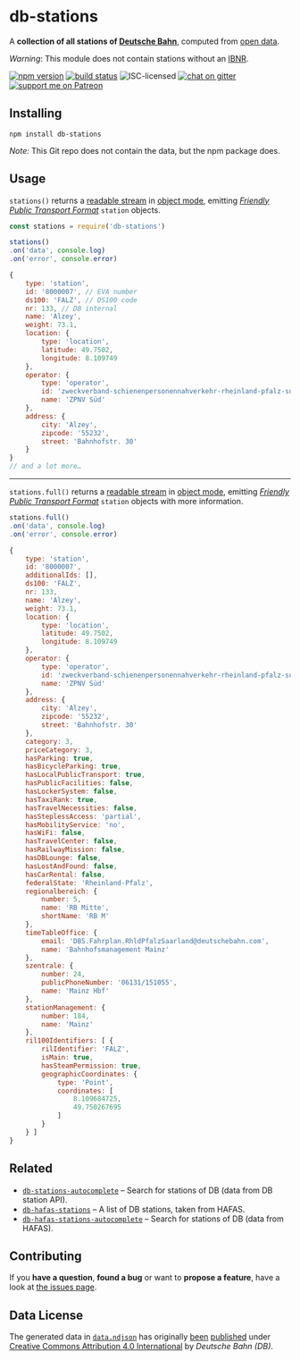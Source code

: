 # db-stations

A **collection of all stations of [Deutsche Bahn](http://db.de/)**, computed from [open data](https://developer.deutschebahn.com/store/apis/info?name=StaDa-Station_Data&version=v2&provider=DBOpenData).

*Warning*: This module does not contain stations without an [IBNR](https://de.wikipedia.org/wiki/Internationale_Bahnhofsnummer).

[![npm version](https://img.shields.io/npm/v/db-stations.svg)](https://www.npmjs.com/package/db-stations)
[![build status](https://img.shields.io/codeship/a827d230-e420-0135-2d6a-3e0434e5c2c3/master.svg)](https://app.codeship.com/projects/268749)
![ISC-licensed](https://img.shields.io/github/license/derhuerst/db-stations.svg)
[![chat on gitter](https://badges.gitter.im/derhuerst.svg)](https://gitter.im/derhuerst)
[![support me on Patreon](https://img.shields.io/badge/support%20me-on%20patreon-fa7664.svg)](https://patreon.com/derhuerst)


## Installing

```shell
npm install db-stations
```

*Note:* This Git repo does not contain the data, but the npm package does.


## Usage

`stations()` returns a [readable stream](https://nodejs.org/api/stream.html#stream_class_stream_readable) in [object mode](https://nodejs.org/api/stream.html#stream_object_mode), emitting [*Friendly Public Transport Format*](https://github.com/public-transport/friendly-public-transport-format) `station` objects.

```js
const stations = require('db-stations')

stations()
.on('data', console.log)
.on('error', console.error)
```

```js
{
	type: 'station',
	id: '8000007', // EVA number
	ds100: 'FALZ', // DS100 code
	nr: 133, // DB internal
	name: 'Alzey',
	weight: 73.1,
	location: {
		type: 'location',
		latitude: 49.7502,
		longitude: 8.109749
	},
	operator: {
		type: 'operator',
		id: 'zweckverband-schienenpersonennahverkehr-rheinland-pfalz-sud',
		name: 'ZPNV Süd'
	},
	address: {
		city: 'Alzey',
		zipcode: '55232',
		street: 'Bahnhofstr. 30'
	}
}
// and a lot more…
```

---

`stations.full()` returns a [readable stream](https://nodejs.org/api/stream.html#stream_class_stream_readable) in [object mode](https://nodejs.org/api/stream.html#stream_object_mode), emitting [*Friendly Public Transport Format*](https://github.com/public-transport/friendly-public-transport-format) `station` objects with more information.

```js
stations.full()
.on('data', console.log)
.on('error', console.error)
```

```js
{
	type: 'station',
	id: '8000007',
	additionalIds: [],
	ds100: 'FALZ',
	nr: 133,
	name: 'Alzey',
	weight: 73.1,
	location: {
		type: 'location',
		latitude: 49.7502,
		longitude: 8.109749
	},
	operator: {
		type: 'operator',
		id: 'zweckverband-schienenpersonennahverkehr-rheinland-pfalz-sud',
		name: 'ZPNV Süd'
	},
	address: {
		city: 'Alzey',
		zipcode: '55232',
		street: 'Bahnhofstr. 30'
	},
	category: 3,
	priceCategory: 3,
	hasParking: true,
	hasBicycleParking: true,
	hasLocalPublicTransport: true,
	hasPublicFacilities: false,
	hasLockerSystem: false,
	hasTaxiRank: true,
	hasTravelNecessities: false,
	hasSteplessAccess: 'partial',
	hasMobilityService: 'no',
	hasWiFi: false,
	hasTravelCenter: false,
	hasRailwayMission: false,
	hasDBLounge: false,
	hasLostAndFound: false,
	hasCarRental: false,
	federalState: 'Rheinland-Pfalz',
	regionalbereich: {
		number: 5,
		name: 'RB Mitte',
		shortName: 'RB M'
	},
	timeTableOffice: {
		email: 'DBS.Fahrplan.RhldPfalzSaarland@deutschebahn.com',
		name: 'Bahnhofsmanagement Mainz'
	},
	szentrale: {
		number: 24,
		publicPhoneNumber: '06131/151055',
		name: 'Mainz Hbf'
	},
	stationManagement: {
		number: 184,
		name: 'Mainz'
	},
	ril100Identifiers: [ {
		rilIdentifier: 'FALZ',
		isMain: true,
		hasSteamPermission: true,
		geographicCoordinates: {
			type: 'Point',
			coordinates: [
				8.109684725,
				49.750267695
			]
		}
	} ]
}
```


## Related

- [`db-stations-autocomplete`](https://github.com/derhuerst/db-stations-autocomplete#db-stations-autocomplete) – Search for stations of DB (data from DB station API).
- [`db-hafas-stations`](https://github.com/derhuerst/db-hafas-stations#db-hafas-stations) – A list of DB stations, taken from HAFAS.
- [`db-hafas-stations-autocomplete`](https://github.com/derhuerst/db-hafas-stations-autocomplete#db-stations-autocomplete) – Search for stations of DB (data from HAFAS).


## Contributing

If you **have a question**, **found a bug** or want to **propose a feature**, have a look at [the issues page](https://github.com/derhuerst/db-stations/issues).


## Data License

The generated data in [`data.ndjson`](data.ndjson) has originally [been](http://data.deutschebahn.com/dataset/data-stationsdaten) [published](http://data.deutschebahn.com/dataset/data-haltestellen) under [Creative Commons Attribution 4.0 International](https://creativecommons.org/licenses/by/4.0/) by *Deutsche Bahn (DB)*.
